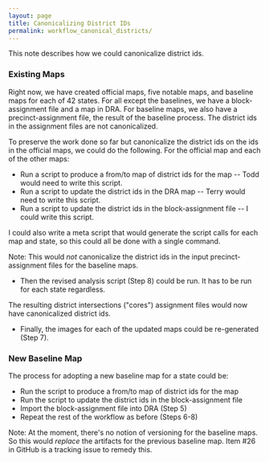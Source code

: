 ```yaml
---
layout: page
title: Canonicalizing District IDs
permalink: workflow_canonical_districts/
---
```


This note describes how we could canonicalize district ids.

### Existing Maps

Right now, we have created official maps, five notable maps, and baseline maps for each of 42 states.
For all except the baselines, we have a block-assignment file and a map in DRA.
For baseline maps, we also have a precinct-assignment file, the result of the baseline process.
The district ids in the assignment files are not canonicalized.

To preserve the work done so far but canonicalize the district ids on the ids in the official maps, we could do the following.
For the official map and each of the other maps:

- Run a script to produce a from/to map of district ids for the map -- Todd would need to write this script.
- Run a script to update the district ids in the DRA map -- Terry would need to write this script.
- Run a script to update the district ids in the block-assignment file -- I could write this script.

I could also write a meta script that would generate the script calls for each map and state, so this could all be done with a single command.

Note: This would *not* canonicalize the district ids in the input precinct-assignment files for the baseline maps.

- Then the revised analysis script (Step 8) could be run. It has to be run for each state regardless.

The resulting district intersections ("cores") assignment files would now have canonicalized district ids.

- Finally, the images for each of the updated maps could be re-generated (Step 7).

### New Baseline Map

The process for adopting a new baseline map for a state could be:

- Run the script to produce a from/to map of district ids for the map
- Run the script to update the district ids in the block-assignment file
- Import the block-assignment file into DRA (Step 5)
- Repeat the rest of the workflow as before (Steps 6-8)

Note: At the moment, there's no notion of versioning for the baseline maps.
So this would *replace* the artifacts for the previous baseline map.
Item #26 in GitHub is a tracking issue to remedy this.
